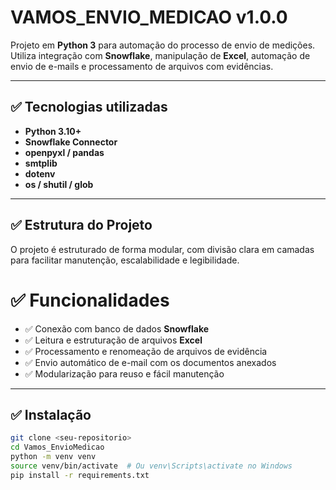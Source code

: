 # VAMOS_ENVIO_MEDICAO v1.0.0

Projeto em **Python 3** para automação do processo de envio de medições. Utiliza integração com **Snowflake**, manipulação de **Excel**, automação de envio de e-mails e processamento de arquivos com evidências.

---

## ✅ Tecnologias utilizadas

- **Python 3.10+**
- **Snowflake Connector**
- **openpyxl / pandas**
- **smtplib**
- **dotenv**
- **os / shutil / glob**

---

## ✅ Estrutura do Projeto
O projeto é estruturado de forma modular, com divisão clara em camadas para facilitar manutenção, escalabilidade e legibilidade.


# ✅ Funcionalidades

- ✅ Conexão com banco de dados **Snowflake**
- ✅ Leitura e estruturação de arquivos **Excel**
- ✅ Processamento e renomeação de arquivos de evidência
- ✅ Envio automático de e-mail com os documentos anexados
- ✅ Modularização para reuso e fácil manutenção

---

## ✅ Instalação

```bash
git clone <seu-repositorio>
cd Vamos_EnvioMedicao
python -m venv venv
source venv/bin/activate  # Ou venv\Scripts\activate no Windows
pip install -r requirements.txt
